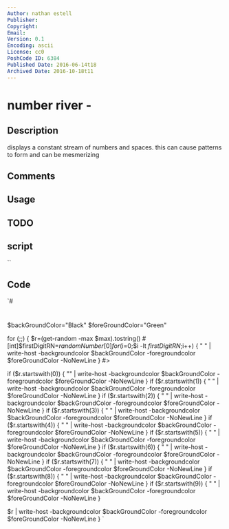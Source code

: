 ```yaml
---
Author: nathan estell
Publisher: 
Copyright: 
Email: 
Version: 0.1
Encoding: ascii
License: cc0
PoshCode ID: 6384
Published Date: 2016-06-14t18
Archived Date: 2016-10-18t11
---
```


# number river - 

## Description

displays a constant stream of numbers and spaces. this can cause patterns to form and can be mesmerizing

## Comments



## Usage



## TODO



## script

``

## Code

`#
 #
 
 $backGroundColor="Black"
 $foreGroundColor="Green"
 
 for (;;)
 {
 $r=(get-random -max $max).tostring()
 #[int]$firstDigitRN=$randomNumber[0]
 for ($i=0;$i -lt $firstDigitRN;$i++)
 {
 " " | write-host -backgroundcolor $backGroundColor -foregroundcolor $foreGroundColor -NoNewLine
 }
 #>
 
 if ($r.startswith(0))
 {
 "" | write-host -backgroundcolor $backGroundColor -foregroundcolor $foreGroundColor -NoNewLine
 }
 if ($r.startswith(1))
 {
 " " | write-host -backgroundcolor $backGroundColor -foregroundcolor $foreGroundColor -NoNewLine
 }
 if ($r.startswith(2))
 {
 "  " | write-host -backgroundcolor $backGroundColor -foregroundcolor $foreGroundColor -NoNewLine
 }
 if ($r.startswith(3))
 {
 "   " | write-host -backgroundcolor $backGroundColor -foregroundcolor $foreGroundColor -NoNewLine
 }
 if ($r.startswith(4))
 {
 "    " | write-host -backgroundcolor $backGroundColor -foregroundcolor $foreGroundColor -NoNewLine
 }
 if ($r.startswith(5))
 {
 "     " | write-host -backgroundcolor $backGroundColor -foregroundcolor $foreGroundColor -NoNewLine
 }
 if ($r.startswith(6))
 {
 "      " | write-host -backgroundcolor $backGroundColor -foregroundcolor $foreGroundColor -NoNewLine
 }
 if ($r.startswith(7))
 {
 "       " | write-host -backgroundcolor $backGroundColor -foregroundcolor $foreGroundColor -NoNewLine
 }
 if ($r.startswith(8))
 {
 "        " | write-host -backgroundcolor $backGroundColor -foregroundcolor $foreGroundColor -NoNewLine
 }
 if ($r.startswith(9))
 {
 "         " | write-host -backgroundcolor $backGroundColor -foregroundcolor $foreGroundColor -NoNewLine
 }
 
 $r | write-host -backgroundcolor $backGroundColor -foregroundcolor $foreGroundColor -NoNewLine
 }
`

